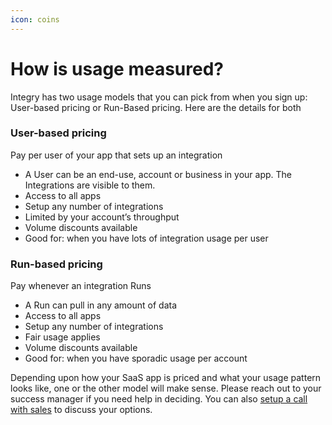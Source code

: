 ```yaml
---
icon: coins
---
```


# How is usage measured?

Integry has two usage models that you can pick from when you sign up: User-based pricing or Run-Based pricing. Here are the details for both

### **User-based pricing** <a href="#h_01hx4p2pbxcs43bas8g4gyye9k" id="h_01hx4p2pbxcs43bas8g4gyye9k"></a>

Pay per user of your app that sets up an integration

* A User can be an end-use, account or business in your app. The Integrations are visible to them.
* Access to all apps
* Setup any number of integrations
* Limited by your account’s throughput
* Volume discounts available
* Good for: when you have lots of integration usage per user

### **Run-based pricing** <a href="#id-01hx4p454hr87svmfy4qa70krz" id="id-01hx4p454hr87svmfy4qa70krz"></a>

Pay whenever an integration Runs

* A Run can pull in any amount of data
* Access to all apps
* Setup any number of integrations
* Fair usage applies
* Volume discounts available
* Good for: when you have sporadic usage per account

Depending upon how your SaaS app is priced and what your usage pattern looks like, one or the other model will make sense. Please reach out to your success manager if you need help in deciding. You can also [setup a call with sales](https://integry.ai/talk) to discuss your options.
